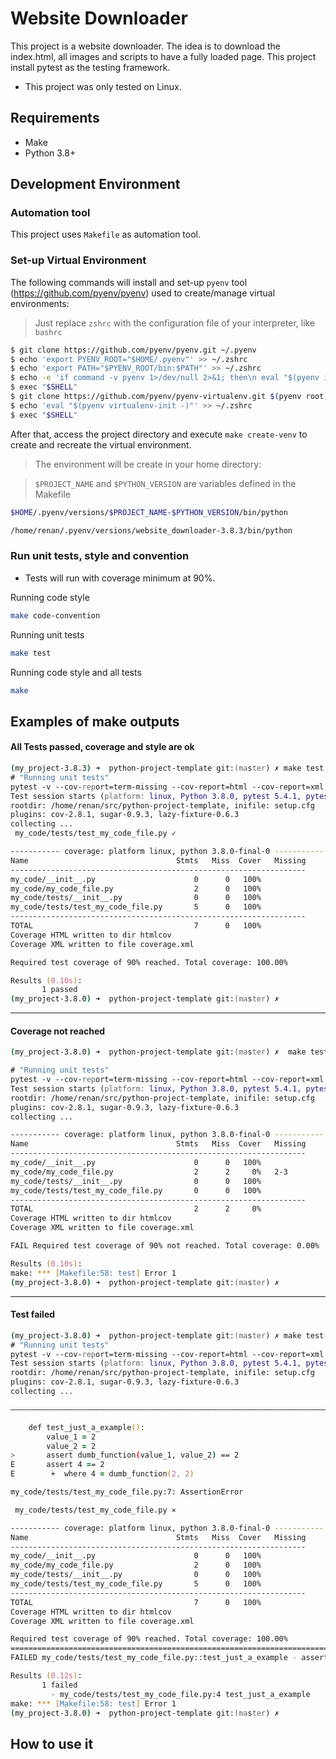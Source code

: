 # Website Downloader


This project is a website downloader. The idea is to download the index.html, all images and scripts to have a fully loaded page.
This project install pytest as the testing framework.

 - This project was only tested on Linux.


## Requirements

 - Make
 - Python 3.8+


## Development Environment
 
 
### Automation tool

This project uses `Makefile` as automation tool.

### Set-up Virtual Environment

The following commands will install and set-up `pyenv` tool (https://github.com/pyenv/pyenv) used to create/manage virtual environments:

> Just replace `zshrc` with the configuration file of your interpreter, like `bashrc`

```bash
$ git clone https://github.com/pyenv/pyenv.git ~/.pyenv
$ echo 'export PYENV_ROOT="$HOME/.pyenv"' >> ~/.zshrc
$ echo 'export PATH="$PYENV_ROOT/bin:$PATH"' >> ~/.zshrc
$ echo -e 'if command -v pyenv 1>/dev/null 2>&1; then\n eval "$(pyenv init -)"\nfi' >> ~/.zshrc
$ exec "$SHELL"
$ git clone https://github.com/pyenv/pyenv-virtualenv.git $(pyenv root)/plugins/pyenv-virtualenv
$ echo 'eval "$(pyenv virtualenv-init -)"' >> ~/.zshrc
$ exec "$SHELL"
```

After that, access the project directory and execute `make create-venv` to create and recreate the virtual environment.

> The environment will be create in your home directory:

> `$PROJECT_NAME` and `$PYTHON_VERSION` are variables defined in the Makefile

```bash
$HOME/.pyenv/versions/$PROJECT_NAME-$PYTHON_VERSION/bin/python

/home/renan/.pyenv/versions/website_downloader-3.8.3/bin/python
```


### Run unit tests, style and convention

- Tests will run with coverage minimum at 90%.

Running code style
```bash
make code-convention
```
Running unit tests
```bash
make test
```
Running code style and all tests
```bash
make
```

## Examples of make outputs

#### All Tests passed, coverage and style are ok
```zsh
(my_project-3.8.3) ➜  python-project-template git:(master) ✗ make test
# "Running unit tests"
pytest -v --cov-report=term-missing --cov-report=html --cov-report=xml --cov=my_code --cov-fail-under=90
Test session starts (platform: linux, Python 3.8.0, pytest 5.4.1, pytest-sugar 0.9.3)
rootdir: /home/renan/src/python-project-template, inifile: setup.cfg
plugins: cov-2.8.1, sugar-0.9.3, lazy-fixture-0.6.3
collecting ... 
 my_code/tests/test_my_code_file.py ✓                                                                                                                                                                                                                     100% ██████████

----------- coverage: platform linux, python 3.8.0-final-0 -----------
Name                                 Stmts   Miss  Cover   Missing
------------------------------------------------------------------
my_code/__init__.py                      0      0   100%
my_code/my_code_file.py                  2      0   100%
my_code/tests/__init__.py                0      0   100%
my_code/tests/test_my_code_file.py       5      0   100%
------------------------------------------------------------------
TOTAL                                    7      0   100%
Coverage HTML written to dir htmlcov
Coverage XML written to file coverage.xml

Required test coverage of 90% reached. Total coverage: 100.00%

Results (0.10s):
       1 passed
(my_project-3.8.0) ➜  python-project-template git:(master) ✗
```

---

#### Coverage not reached
```zsh
(my_project-3.8.0) ➜  python-project-template git:(master) ✗  make test

# "Running unit tests"
pytest -v --cov-report=term-missing --cov-report=html --cov-report=xml --cov=my_code --cov-fail-under=90
Test session starts (platform: linux, Python 3.8.0, pytest 5.4.1, pytest-sugar 0.9.3)
rootdir: /home/renan/src/python-project-template, inifile: setup.cfg
plugins: cov-2.8.1, sugar-0.9.3, lazy-fixture-0.6.3
collecting ... 

----------- coverage: platform linux, python 3.8.0-final-0 -----------
Name                                 Stmts   Miss  Cover   Missing
------------------------------------------------------------------
my_code/__init__.py                      0      0   100%
my_code/my_code_file.py                  2      2     0%   2-3
my_code/tests/__init__.py                0      0   100%
my_code/tests/test_my_code_file.py       0      0   100%
------------------------------------------------------------------
TOTAL                                    2      2     0%
Coverage HTML written to dir htmlcov
Coverage XML written to file coverage.xml

FAIL Required test coverage of 90% not reached. Total coverage: 0.00%

Results (0.10s):
make: *** [Makefile:58: test] Error 1
(my_project-3.8.0) ➜  python-project-template git:(master) ✗ 

``` 

---

#### Test failed

```zsh
(my_project-3.8.0) ➜  python-project-template git:(master) ✗ make test                
# "Running unit tests"
pytest -v --cov-report=term-missing --cov-report=html --cov-report=xml --cov=my_code --cov-fail-under=90
Test session starts (platform: linux, Python 3.8.0, pytest 5.4.1, pytest-sugar 0.9.3)
rootdir: /home/renan/src/python-project-template, inifile: setup.cfg
plugins: cov-2.8.1, sugar-0.9.3, lazy-fixture-0.6.3
collecting ... 

―――――――――――――――――――――――――――――――――――――――――――――――――――――――――――――――――――――――――――――――――――――――――――――――――――――――――――――――――――――――――― test_just_a_example ――――――――――――――――――――――――――――――――――――――――――――――――――――――――――――――――――――――――――――――――――――――――――――――――――――――――――――――――――――――――――

    def test_just_a_example():
        value_1 = 2
        value_2 = 2
>       assert dumb_function(value_1, value_2) == 2
E       assert 4 == 2
E        +  where 4 = dumb_function(2, 2)

my_code/tests/test_my_code_file.py:7: AssertionError

 my_code/tests/test_my_code_file.py ⨯                                                                                                                                                                                                                     100% ██████████

----------- coverage: platform linux, python 3.8.0-final-0 -----------
Name                                 Stmts   Miss  Cover   Missing
------------------------------------------------------------------
my_code/__init__.py                      0      0   100%
my_code/my_code_file.py                  2      0   100%
my_code/tests/__init__.py                0      0   100%
my_code/tests/test_my_code_file.py       5      0   100%
------------------------------------------------------------------
TOTAL                                    7      0   100%
Coverage HTML written to dir htmlcov
Coverage XML written to file coverage.xml

Required test coverage of 90% reached. Total coverage: 100.00%
======================================================================================================================== short test summary info ========================================================================================================================
FAILED my_code/tests/test_my_code_file.py::test_just_a_example - assert 4 == 2

Results (0.12s):
       1 failed
         - my_code/tests/test_my_code_file.py:4 test_just_a_example
make: *** [Makefile:58: test] Error 1
(my_project-3.8.0) ➜  python-project-template git:(master) ✗ 

```


## How to use it
